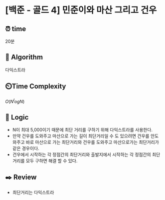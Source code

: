 # [백준 - 골드 4] 민준이와 마산 그리고 건우
 
## ⏰  **time**
20분

## :pushpin: **Algorithm**
다익스트라

## ⏲️**Time Complexity**
$O(N^logN)$

## :round_pushpin: **Logic**
- N이 최대 5,000이기 때문에 최단 거리를 구하기 위해 다익스트라를 사용한다.
- 만약 건우를 도와주고 마산으로 가는 길이 최단거리일 수 도 있으려면 건우를 안도와주고 바로 마산으로 가는 최단거리와 건우를 도와주고 마산으로가는 최단거리가 같은 경우이다.
- 건우에서 시작하는 각 정점간의 최단거리와 출발지에서 시작하는 각 정점간의 최단거리를 모두 구하면 해결 할 수 있다.

## :black_nib: **Review**
- 최단거리는 다익스트라

